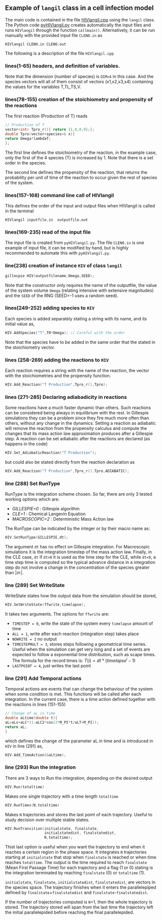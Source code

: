 ## Example of `langil` class in a cell infection model 

The main code is contained in the file [HIVlangil.cpp](HIVlangil.cpp) using the `langil` class. The Python code [pyHIVlangil.py](pyHIVlangil.py) creates automatically the input files and runs `HIVlangil` through the function `callmain()`. Alternatively, it can be run manually with the provided input file `CLENO.in` as
```
HIVlangil CLENO.in CLENO.out
```

The following is a description of the file `HIVlangil.cpp` 

### lines(1-65) headers, and definition of variables. 
Note that the dimension (number of species) is `DIM=4` in this case. And the species vectors will all of them consist of vectors (x1,x2,x3,x4) containing the values for the variables T,TL,TS,V.

### lines(78-155) creation of the stoichiometry and propensity of the reactions

The first reaction (Production of T) reads

```c++
// Production of T 
vector<int> Tpro_r(){ return {1,0,0,0};};
double Tpro(vector<species>& x){
return Omega*lambdaT;
};
```

The first line defines the stoichiometry of the reaction, in the example case, only the first of the 4 species (T) is increased by 1. Note that there is a set order in the species.

The second line defines the propensity of the reaction, that returns the probability per unit of time of the reaction to occur given the rest of species of the system.  

### lines(157-168) command line call of HIVlangil

This defines the order of the input and output files when HIVlangil is called in the terminal

`HIVlangil inputfile.in  outputfile.out`

### lines(169-235) read of the input file

The input file is created from `pyHIVlangil.py`. The file `CLEN0.in` is one example of input file, it can be modified by hand, but is highly recommended to automate this with `pyHIVlangil.py`.

### line(238) creation of instance `HIV` of class `langil` 

```c++
gillespie HIV(outputfilename,Omega,SEED); 
```

Note that the constructor only requires the name of the outputfile, the value of the system volume `Omega` (relating intensive with extensive magnitudes) and the `SEED` of the RNG (SEED=-1 uses a random seed).

### lines(249-252) adding species to `HIV`

Each species is added separately stating a string with its name, and its initial value as,

```c++
HIV.AddSpecies("T",T0*Omega); // Careful with the order
```

Note that the species have to be added in the same order that the stated in the stoichiometry vector.

### lines (258-269) adding the reactions to `HIV`

Each reaction requires a string with the name of the reaction, the vector with the stoichiometries and the propensity function.

```c++
HIV.Add_Reaction("T Production",Tpro_r(),Tpro);
```

### lines (271-285) Declaring adiabadicity in reactions

Some reactions have a much faster dynamic than others. Such reactions can be considered being always in equilibrium with the rest. In Gillespie simulations they can be a problem since they fire much more often than others, without any change in the dynamics. Setting a reaction as adiabatic will remove the reaction from the propensity calculus and compute the changes that its mass action law approximation produces after a Gillespie step. A reaction can be set adiabatic after the reactions are declared (as happens in the code)

```c++
HIV.Set_AdiabaticReaction("T Production");
```

but could also be stated directly from the reaction declaration as

```c++
HIV.Add_Reaction("T Production",Tpro_r(),Tpro,ADIABATIC);
```

### line (288) Set RunType

RunType is the integration scheme chosen. So far, there are only 3 tested working options which are:

- *GILLESPIE=0* : Gillespie algorithm
- *CLE=1* : Chemical Langevin Equation
- *MACROSCOPIC=2* : Deterministic Mass Action law

The RunType can be indicated by the integer or by their macro name as:

```c++
HIV.SetRunType(GILLESPIE,dt); 
```

The argument `dt` has no effect on Gillespie integration. For Macroscopic simulations it is the integration timestep of the mass action law. Finally, in the CLE case, `dt` if `dt>0` it is used as the time step for the CLE, while `dt<0`, a time step time is computed so the typical advance distance in a integration step do not involve a change in the concentration of the species greater than |`dt`|. 

### line (289) Set WriteState

WriteState states how the output data from the simulation should be stored,

```c++
HIV.SetWriteState(ffwrite,timelapse);
```

It takes two arguments. The options for `ffwrite` are:

 - `TIMESTEP = 0`, write the state of the system every `timelapse` amount of time
 - `ALL = 1`, write after each reaction (integration step) takes place
 - `NOWRITE = 2` no output
 - `TIMESTEPMULT = 3`, stores steps following a geometrical time series. Useful when the simulation can get very long and a set of events are expected to follow a exponential time distribution, such as scape times. The formula for the record times is: $T(i)=dt*(timelapse^i-1)$
 - `LASTPOINT = 4`, just writes the last point


### line (291) Add Temporal actions

Temporal actions are events that can change the behaviour of the system when some condition is met. This functions will be called after each integration. In the current case, there is a time action defined together with the reactions in lines (151-155)

```c++
// Change of aL in time
double aLtime(double t){
aL=aLs+aLC*(1-aLC2*cos(2*M_PI*t/aLT+M_PI));
return aL;
}
```

which defines the change of the parameter aL in time and is introduced in `HIV` in line (291) as,

```c++
HIV.Add_TimeAction(&aLtime);
```

### line (293) Run the integration

There are 3 ways to Run the integration, depending on the desired output

```c++
HIV.Run(totaltime)
```

Makes one single trajectory with a time length `totaltime`

```c++
HIV.RunTimes(N,totaltime)
```

Makes `N` trajectories and stores the last point of each trajectory. Useful to study decision over multiple stable states.

```c++
HIV.RunTransition(initialstate, finalstate, 
                  initialstatedist, finalstatedist, 
                  N,totaltime);
```

Thist last option is useful when you want the trajectory to end when it reaches a certain region in the phase space. It integrates `N` trajectories starting at `initialstate` that stop when `finalstate` is reached or when time reaches `totaltime`. The output is the time required to reach `finalstate` (Mean First Passage Time) for each trajectory and a flag (1 or 0) stating is the integration terminated by reaching `finalstate` (0) or `totaltime` (1).

`initialstate`, `finalstate`, `initialstatedist`, `finalstatedist`, are vectors in the species space. The trajectory finishes when it enters the parallelepiped defined by `finalstate`+`finalstatedist` and `finalstate`-`finalstatedist`.

If the number of trajectories computed is `N`=1, then the whole trajectory is stored. The trajectory stored will span from the last time the trajectory left the initial parallelepided before reaching the final parallelepided. 

